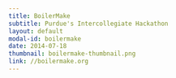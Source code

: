 ```yaml
---
title: BoilerMake
subtitle: Purdue's Intercollegiate Hackathon
layout: default
modal-id: boilermake
date: 2014-07-18
thumbnail: boilermake-thumbnail.png
link: //boilermake.org
---
```

